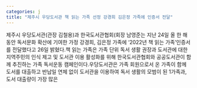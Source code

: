 ```yaml
---
categories: j
title: "제주시 우당도서관 책 읽는 가족 선정 강경희 김은정 가족에 인증서 전달"
---
```

제주시 우당도서관(관장 김철용)과 한국도서관협회(회장 남영준는 지난 24일 올 한 해 동안 독서문화 확산에 기여한 가정 강경희, 김은정 가족에 ‘2022년 책 읽는 가족’인증서를 전달했다고 26일 밝혔다.책 읽는 가족은 가족 단위 독서 생활 권장과 도서관에 대한 지역주민의 인식 제고 및 도서관 이용 활성화를 위해 한국도서관협회와 공공도서관이 함께 추진하는 가족 독서운동 캠페인이다.우당도서관은 가족 회원으로서 온 가족이 함께 도서를 대출하고 반납일 연체 없이 도서관을 이용하여 독서 생활의 모범이 된 1가족과, 도서 대출량이 가장 많은